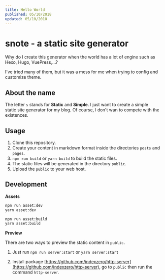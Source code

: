 ```yaml
---
title: Hello World
published: 05/10/2018
updated: 05/10/2018
---
```

# snote - a static site generator

Why do I create this generator when the world has a lot of engine such as Hexo, Hugo, VuePress,...?

I've tried many of them, but it was a mess for me when trying to config and customize theme.

## About the name

The letter `s` stands for **Static** and **Simple**. I just want to create a simple static site generator for my blog. Of course, I don't wan to compete with the existences.

## Usage

1. Clone this repository.
2. Create your content in markdown format inside the directories `posts` and `pages`.
3. `npm run build` or `yarn build` to build the static files.
4. The static files will be generated in the directory `public`.
5. Upload the `public` to your web host.

## Development

**Assets**

```bash
npm run asset:dev
yarn asset:dev
```

```bash
npm run asset:build
yarn asset:build
```

**Preview**

There are two ways to preview the static content in `public`.

1. Just run `npm run server:start` or `yarn server:start`

2. Install package [https://github.com/indexzero/http-server](https://github.com/indexzero/http-server), go to `public` then run the command `http-server`.
